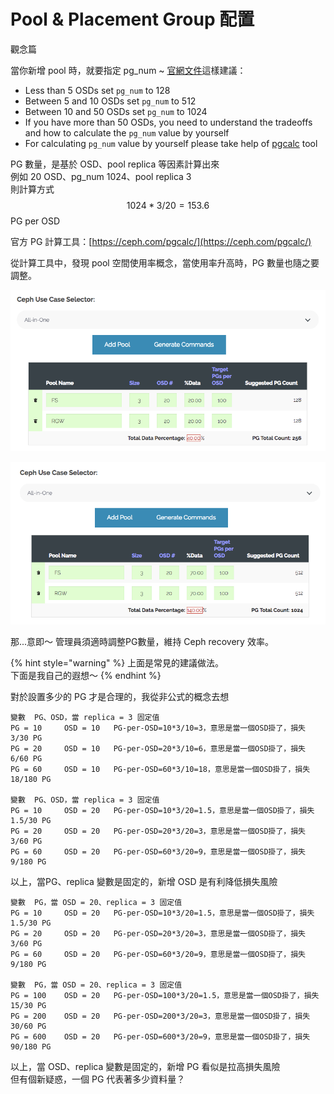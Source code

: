 # Pool & Placement Group 配置

觀念篇

當你新增 pool 時，就要指定 pg\_num ~ [官網文件](http://docs.ceph.com/docs/master/rados/operations/placement-groups/)這樣建議：

* Less than 5 OSDs set `pg_num` to 128
* Between 5 and 10 OSDs set `pg_num` to 512
* Between 10 and 50 OSDs set `pg_num` to 1024
* If you have more than 50 OSDs, you need to understand the tradeoffs and how to calculate the `pg_num` value by yourself
* For calculating `pg_num` value by yourself please take help of [pgcalc](http://ceph.com/pgcalc/) tool

PG 數量，是基於 OSD、pool replica 等因素計算出來  
例如 20 OSD、pg\_num 1024、pool replica 3  
則計算方式 $$1024*3/20=153.6$$ PG per OSD

官方 PG 計算工具：[https://ceph.com/pgcalc/](https://ceph.com/pgcalc/)

從計算工具中，發現 pool 空間使用率概念，當使用率升高時，PG 數量也隨之要調整。

![20% &#x8CC7;&#x6599;&#x91CF;&#x4F7F;&#x7528;&#x7387;](.gitbook/assets/image.png)

![70% &#x8CC7;&#x6599;&#x91CF;&#x4F7F;&#x7528;&#x7387;](.gitbook/assets/image%20%281%29.png)

那...意即～ 管理員須適時調整PG數量，維持 Ceph recovery 效率。

{% hint style="warning" %}
上面是常見的建議做法。  
下面是我自己的遐想～
{% endhint %}

對於設置多少的 PG 才是合理的，我從非公式的概念去想

```text
變數  PG、OSD，當 replica = 3 固定值
PG = 10     OSD = 10   PG-per-OSD=10*3/10=3，意思是當一個OSD掛了，損失 3/30 PG
PG = 20     OSD = 10   PG-per-OSD=20*3/10=6，意思是當一個OSD掛了，損失 6/60 PG
PG = 60     OSD = 10   PG-per-OSD=60*3/10=18，意思是當一個OSD掛了，損失 18/180 PG

變數  PG、OSD，當 replica = 3 固定值
PG = 10     OSD = 20   PG-per-OSD=10*3/20=1.5，意思是當一個OSD掛了，損失 1.5/30 PG
PG = 20     OSD = 20   PG-per-OSD=20*3/20=3，意思是當一個OSD掛了，損失 3/60 PG
PG = 60     OSD = 20   PG-per-OSD=60*3/20=9，意思是當一個OSD掛了，損失 9/180 PG
```

以上，當PG、replica 變數是固定的，新增 OSD 是有利降低損失風險

```text
變數  PG，當 OSD = 20、replica = 3 固定值
PG = 10     OSD = 20   PG-per-OSD=10*3/20=1.5，意思是當一個OSD掛了，損失 1.5/30 PG
PG = 20     OSD = 20   PG-per-OSD=20*3/20=3，意思是當一個OSD掛了，損失 3/60 PG
PG = 60     OSD = 20   PG-per-OSD=60*3/20=9，意思是當一個OSD掛了，損失 9/180 PG

變數  PG，當 OSD = 20、replica = 3 固定值
PG = 100    OSD = 20   PG-per-OSD=100*3/20=1.5，意思是當一個OSD掛了，損失 15/30 PG
PG = 200    OSD = 20   PG-per-OSD=200*3/20=3，意思是當一個OSD掛了，損失 30/60 PG
PG = 600    OSD = 20   PG-per-OSD=600*3/20=9，意思是當一個OSD掛了，損失 90/180 PG
```

以上，當 OSD、replica 變數是固定的，新增 PG 看似是拉高損失風險  
但有個新疑惑，一個 PG 代表著多少資料量？

